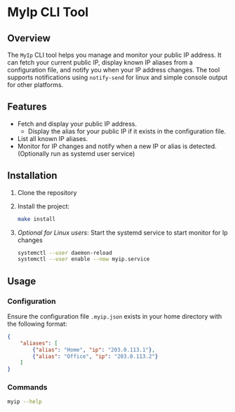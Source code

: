 # MyIp CLI Tool

## Overview

The `MyIp` CLI tool helps you manage and monitor your public IP address. It can
fetch your current public IP, display known IP aliases from a configuration
file, and notify you when your IP address changes. The tool supports
notifications using `notify-send` for linux and simple console output for other
platforms.

## Features

- Fetch and display your public IP address.
    - Display the alias for your public IP if it exists in the configuration
      file.
- List all known IP aliases.
- Monitor for IP changes and notify when a new IP or alias is detected.
  (Optionally run as systemd user service)

## Installation

1. Clone the repository

2. Install the project:

    ```sh
    make install
    ```

3. *Optional for Linux users*: Start the systemd service to start monitor for
   Ip changes

   ```sh
   systemctl --user daemon-reload
   systemctl --user enable --now myip.service
   ```

## Usage

### Configuration

Ensure the configuration file `.myip.json` exists in your home directory with
the following format:

```json
{
    "aliases": [
        {"alias": "Home", "ip": "203.0.113.1"},
        {"alias": "Office", "ip": "203.0.113.2"}
    ]
}
```

### Commands

```sh
myip --help
```
